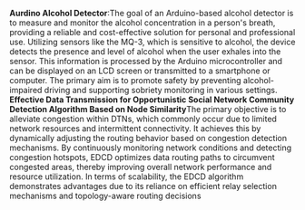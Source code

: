 **Aurdino Alcohol Detector**:The goal of an Arduino-based alcohol detector is to measure and monitor the alcohol concentration in a person's breath, providing a reliable and cost-effective solution for personal and professional use. Utilizing sensors like the MQ-3, which is sensitive to alcohol, the device detects the presence and level of alcohol when the user exhales into the sensor. This information is processed by the Arduino microcontroller and can be displayed on an LCD screen or transmitted to a smartphone or computer. The primary aim is to promote safety by preventing alcohol-impaired driving and supporting sobriety monitoring in various settings.
**Effective Data Transmission for Opportunistic Social Network Community Detection Algorithm Based on Node Similarity**The primary objective is to alleviate congestion within DTNs, which commonly occur due to limited network resources and intermittent connectivity. It achieves this by dynamically adjusting the routing behavior based on congestion detection mechanisms. By continuously monitoring network conditions and detecting congestion hotspots, EDCD optimizes data routing paths to circumvent congested areas, thereby improving overall network performance and resource utilization. In terms of scalability, the EDCD algorithm demonstrates advantages due to its reliance on efficient relay selection mechanisms and topology-aware routing decisions
